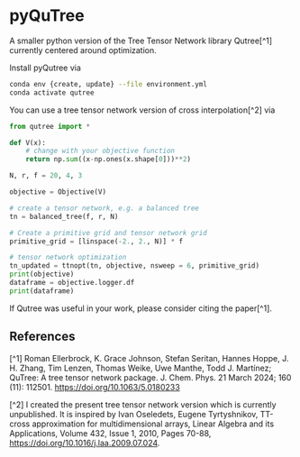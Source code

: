 # pyQuTree

A smaller python version of the Tree Tensor Network library Qutree[^1]
currently centered around optimization.

Install pyQutree via
```bash
conda env {create, update} --file environment.yml
conda activate qutree
```

You can use a tree tensor network version of cross interpolation[^2] via
```python
from qutree import *

def V(x):
    # change with your objective function
    return np.sum((x-np.ones(x.shape[0]))**2)

N, r, f = 20, 4, 3

objective = Objective(V)

# create a tensor network, e.g. a balanced tree
tn = balanced_tree(f, r, N) 

# Create a primitive grid and tensor network grid
primitive_grid = [linspace(-2., 2., N)] * f

# tensor network optimization
tn_updated = ttnopt(tn, objective, nsweep = 6, primitive_grid)
print(objective)
dataframe = objective.logger.df
print(dataframe)
```

If Qutree was useful in your work, please consider citing the paper[^1].

## References
[^1] Roman Ellerbrock, K. Grace Johnson, Stefan Seritan, Hannes Hoppe, J. H. Zhang, Tim Lenzen, Thomas Weike, Uwe Manthe, Todd J. Martínez; QuTree: A tree tensor network package. J. Chem. Phys. 21 March 2024; 160 (11): 112501. https://doi.org/10.1063/5.0180233

[^2] I created the present tree tensor network version which is currently unpublished. It is inspired by Ivan Oseledets, Eugene Tyrtyshnikov, TT-cross approximation for multidimensional arrays, Linear Algebra and its Applications, Volume 432, Issue 1, 2010, Pages 70-88, https://doi.org/10.1016/j.laa.2009.07.024.